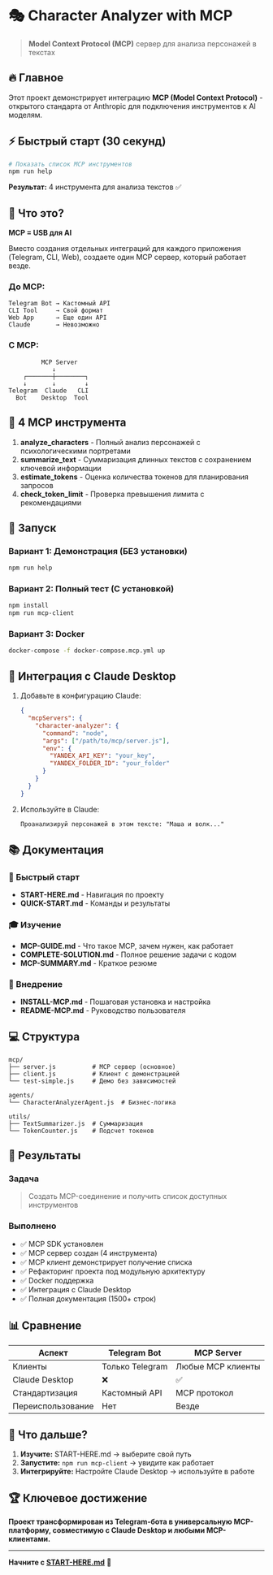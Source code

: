 # 🎭 Character Analyzer with MCP

> **Model Context Protocol (MCP)** сервер для анализа персонажей в текстах

## 🔥 Главное

Этот проект демонстрирует интеграцию **MCP (Model Context Protocol)** - открытого стандарта от Anthropic для подключения инструментов к AI моделям.

## ⚡ Быстрый старт (30 секунд)

```bash
# Показать список MCP инструментов
npm run help
```

**Результат:** 4 инструмента для анализа текстов ✅

## 🎯 Что это?

**MCP = USB для AI**

Вместо создания отдельных интеграций для каждого приложения (Telegram, CLI, Web), создаете один MCP сервер, который работает везде.

### До MCP:
```
Telegram Bot → Кастомный API
CLI Tool     → Свой формат
Web App      → Еще один API
Claude       → Невозможно
```

### С MCP:
```
         MCP Server
            ↓
    ┌───────┼────────┐
    ↓       ↓        ↓
Telegram  Claude   CLI
  Bot    Desktop  Tool
```

## 🔧 4 MCP инструмента

1. **analyze_characters** - Полный анализ персонажей с психологическими портретами
2. **summarize_text** - Суммаризация длинных текстов с сохранением ключевой информации
3. **estimate_tokens** - Оценка количества токенов для планирования запросов
4. **check_token_limit** - Проверка превышения лимита с рекомендациями

## 🚀 Запуск

### Вариант 1: Демонстрация (БЕЗ установки)
```bash
npm run help
```

### Вариант 2: Полный тест (С установкой)
```bash
npm install
npm run mcp-client
```

### Вариант 3: Docker
```bash
docker-compose -f docker-compose.mcp.yml up
```

## 🔌 Интеграция с Claude Desktop

1. Добавьте в конфигурацию Claude:
   ```json
   {
     "mcpServers": {
       "character-analyzer": {
         "command": "node",
         "args": ["/path/to/mcp/server.js"],
         "env": {
           "YANDEX_API_KEY": "your_key",
           "YANDEX_FOLDER_ID": "your_folder"
         }
       }
     }
   }
   ```

2. Используйте в Claude:
   ```
   Проанализируй персонажей в этом тексте: "Маша и волк..."
   ```

## 📚 Документация

### 🏃 Быстрый старт
- **START-HERE.md** - Навигация по проекту
- **QUICK-START.md** - Команды и результаты

### 🎓 Изучение
- **MCP-GUIDE.md** - Что такое MCP, зачем нужен, как работает
- **COMPLETE-SOLUTION.md** - Полное решение задачи с кодом
- **MCP-SUMMARY.md** - Краткое резюме

### 🔧 Внедрение
- **INSTALL-MCP.md** - Пошаговая установка и настройка
- **README-MCP.md** - Руководство пользователя

## 💻 Структура

```
mcp/
├── server.js          # MCP сервер (основное)
├── client.js          # Клиент с демонстрацией
└── test-simple.js     # Демо без зависимостей

agents/
└── CharacterAnalyzerAgent.js  # Бизнес-логика

utils/
├── TextSummarizer.js  # Суммаризация
└── TokenCounter.js    # Подсчет токенов
```

## 🎯 Результаты

### Задача
> Создать MCP-соединение и получить список доступных инструментов

### Выполнено
- ✅ MCP SDK установлен
- ✅ MCP сервер создан (4 инструмента)
- ✅ MCP клиент демонстрирует получение списка
- ✅ Рефакторинг проекта под модульную архитектуру
- ✅ Docker поддержка
- ✅ Интеграция с Claude Desktop
- ✅ Полная документация (1500+ строк)

## 📊 Сравнение

| Аспект | Telegram Bot | MCP Server |
|--------|--------------|------------|
| Клиенты | Только Telegram | Любые MCP клиенты |
| Claude Desktop | ❌ | ✅ |
| Стандартизация | Кастомный API | MCP протокол |
| Переиспользование | Нет | Везде |

## 🚦 Что дальше?

1. **Изучите:** START-HERE.md → выберите свой путь
2. **Запустите:** `npm run mcp-client` → увидите как работает
3. **Интегрируйте:** Настройте Claude Desktop → используйте в работе

## 🏆 Ключевое достижение

**Проект трансформирован из Telegram-бота в универсальную MCP-платформу, совместимую с Claude Desktop и любыми MCP-клиентами.**

---

**Начните с [START-HERE.md](./START-HERE.md)** 🚀

